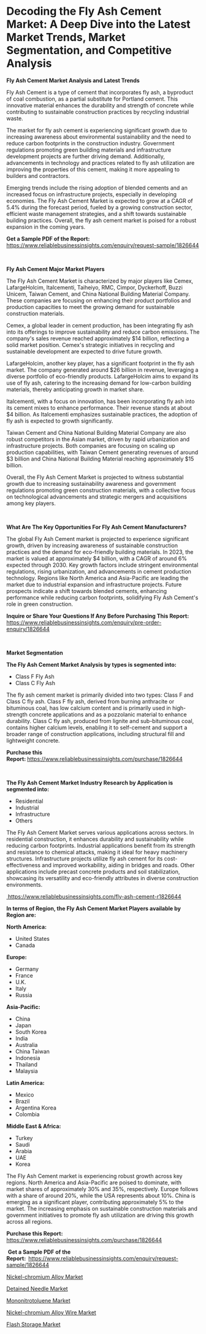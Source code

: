 <p><h1>Decoding the Fly Ash Cement Market: A Deep Dive into the Latest Market Trends, Market Segmentation, and Competitive Analysis</h1></p><p><strong>Fly Ash Cement Market Analysis and Latest Trends</strong></p>
<p><p>Fly Ash Cement is a type of cement that incorporates fly ash, a byproduct of coal combustion, as a partial substitute for Portland cement. This innovative material enhances the durability and strength of concrete while contributing to sustainable construction practices by recycling industrial waste. </p><p>The market for fly ash cement is experiencing significant growth due to increasing awareness about environmental sustainability and the need to reduce carbon footprints in the construction industry. Government regulations promoting green building materials and infrastructure development projects are further driving demand. Additionally, advancements in technology and practices related to fly ash utilization are improving the properties of this cement, making it more appealing to builders and contractors.</p><p>Emerging trends include the rising adoption of blended cements and an increased focus on infrastructure projects, especially in developing economies. The Fly Ash Cement Market is expected to grow at a CAGR of 5.4% during the forecast period, fueled by a growing construction sector, efficient waste management strategies, and a shift towards sustainable building practices. Overall, the fly ash cement market is poised for a robust expansion in the coming years.</p></p>
<p><strong>Get a Sample PDF of the Report:&nbsp;</strong> <a href="https://www.reliablebusinessinsights.com/enquiry/request-sample/1826644?utm_campaign=113&utm_medium=2&utm_source=Github&utm_content=ia&utm_term=10112024&utm_id=fly-ash-cement">https://www.reliablebusinessinsights.com/enquiry/request-sample/1826644</a></p>
<p>&nbsp;</p>
<p><strong>Fly Ash Cement Major Market Players</strong></p>
<p><p>The Fly Ash Cement Market is characterized by major players like Cemex, LafargeHolcim, Italcementi, Taiheiyo, RMC, Cimpor, Dyckerhoff, Buzzi Unicem, Taiwan Cement, and China National Building Material Company. These companies are focusing on enhancing their product portfolios and production capacities to meet the growing demand for sustainable construction materials.</p><p>Cemex, a global leader in cement production, has been integrating fly ash into its offerings to improve sustainability and reduce carbon emissions. The company's sales revenue reached approximately $14 billion, reflecting a solid market position. Cemex's strategic initiatives in recycling and sustainable development are expected to drive future growth.</p><p>LafargeHolcim, another key player, has a significant footprint in the fly ash market. The company generated around $26 billion in revenue, leveraging a diverse portfolio of eco-friendly products. LafargeHolcim aims to expand its use of fly ash, catering to the increasing demand for low-carbon building materials, thereby anticipating growth in market share.</p><p>Italcementi, with a focus on innovation, has been incorporating fly ash into its cement mixes to enhance performance. Their revenue stands at about $4 billion. As Italcementi emphasizes sustainable practices, the adoption of fly ash is expected to growth significantly.</p><p>Taiwan Cement and China National Building Material Company are also robust competitors in the Asian market, driven by rapid urbanization and infrastructure projects. Both companies are focusing on scaling up production capabilities, with Taiwan Cement generating revenues of around $3 billion and China National Building Material reaching approximately $15 billion.</p><p>Overall, the Fly Ash Cement Market is projected to witness substantial growth due to increasing sustainability awareness and government regulations promoting green construction materials, with a collective focus on technological advancements and strategic mergers and acquisitions among key players.</p></p>
<p>&nbsp;</p>
<p><strong>What Are The Key Opportunities For Fly Ash Cement Manufacturers?</strong></p>
<p><p>The global Fly Ash Cement market is projected to experience significant growth, driven by increasing awareness of sustainable construction practices and the demand for eco-friendly building materials. In 2023, the market is valued at approximately $4 billion, with a CAGR of around 6% expected through 2030. Key growth factors include stringent environmental regulations, rising urbanization, and advancements in cement production technology. Regions like North America and Asia-Pacific are leading the market due to industrial expansion and infrastructure projects. Future prospects indicate a shift towards blended cements, enhancing performance while reducing carbon footprints, solidifying Fly Ash Cement's role in green construction.</p></p>
<p><strong>Inquire or Share Your Questions If Any Before Purchasing This Report:</strong> <a href="https://www.reliablebusinessinsights.com/enquiry/pre-order-enquiry/1826644?utm_campaign=113&utm_medium=2&utm_source=Github&utm_content=ia&utm_term=10112024&utm_id=fly-ash-cement">https://www.reliablebusinessinsights.com/enquiry/pre-order-enquiry/1826644</a></p>
<p>&nbsp;</p>
<p><strong>Market Segmentation</strong></p>
<p><strong>The Fly Ash Cement Market Analysis by types is segmented into:</strong></p>
<p><ul><li>Class F Fly Ash</li><li>Class C Fly Ash</li></ul></p>
<p><p>The fly ash cement market is primarily divided into two types: Class F and Class C fly ash. Class F fly ash, derived from burning anthracite or bituminous coal, has low calcium content and is primarily used in high-strength concrete applications and as a pozzolanic material to enhance durability. Class C fly ash, produced from lignite and sub-bituminous coal, contains higher calcium levels, enabling it to self-cement and support a broader range of construction applications, including structural fill and lightweight concrete.</p></p>
<p><strong>Purchase this Report:&nbsp;</strong><a href="https://www.reliablebusinessinsights.com/purchase/1826644?utm_campaign=113&utm_medium=2&utm_source=Github&utm_content=ia&utm_term=10112024&utm_id=fly-ash-cement">https://www.reliablebusinessinsights.com/purchase/1826644</a></p>
<p>&nbsp;</p>
<p><strong>The Fly Ash Cement Market Industry Research by Application is segmented into:</strong></p>
<p><ul><li>Residential</li><li>Industrial</li><li>Infrastructure</li><li>Others</li></ul></p>
<p><p>The Fly Ash Cement Market serves various applications across sectors. In residential construction, it enhances durability and sustainability while reducing carbon footprints. Industrial applications benefit from its strength and resistance to chemical attacks, making it ideal for heavy machinery structures. Infrastructure projects utilize fly ash cement for its cost-effectiveness and improved workability, aiding in bridges and roads. Other applications include precast concrete products and soil stabilization, showcasing its versatility and eco-friendly attributes in diverse construction environments.</p></p>
<p><a href="https://www.reliablebusinessinsights.com/fly-ash-cement-r1826644?utm_campaign=113&utm_medium=2&utm_source=Github&utm_content=ia&utm_term=10112024&utm_id=fly-ash-cement">&nbsp;https://www.reliablebusinessinsights.com/fly-ash-cement-r1826644</a></p>
<p><strong>In terms of Region, the Fly Ash Cement Market Players available by Region are:</strong></p>
<p>
    <p> <strong> North America: </strong>
        <ul>
            <li>United States</li>
            <li>Canada</li>
        </ul>
        </p> 
    <p> <strong> Europe: </strong>
        <ul>
            <li>Germany</li>
            <li>France</li>
            <li>U.K.</li>
            <li>Italy</li>
            <li>Russia</li>
        </ul>
        </p> 
    <p> <strong> Asia-Pacific: </strong>
        <ul>
            <li>China</li>
            <li>Japan</li>
            <li>South Korea</li>
            <li>India</li>
            <li>Australia</li>
            <li>China Taiwan</li>
            <li>Indonesia</li>
            <li>Thailand</li>
            <li>Malaysia</li>
        </ul>
        </p> 
    <p> <strong> Latin America: </strong>
        <ul>
            <li>Mexico</li>
            <li>Brazil</li>
            <li>Argentina Korea</li>
            <li>Colombia</li>
        </ul>
        </p> 
    <p> <strong> Middle East & Africa: </strong>
        <ul>
            <li>Turkey</li>
            <li>Saudi</li>
            <li>Arabia</li>
            <li>UAE</li>
            <li>Korea</li>
        </ul>
    </p>
    </p>
<p><p>The Fly Ash Cement market is experiencing robust growth across key regions. North America and Asia-Pacific are poised to dominate, with market shares of approximately 30% and 35%, respectively. Europe follows with a share of around 20%, while the USA represents about 10%. China is emerging as a significant player, contributing approximately 5% to the market. The increasing emphasis on sustainable construction materials and government initiatives to promote fly ash utilization are driving this growth across all regions.</p></p>
<p><strong>Purchase this Report: </strong><a href="https://www.reliablebusinessinsights.com/purchase/1826644?utm_campaign=113&utm_medium=2&utm_source=Github&utm_content=ia&utm_term=10112024&utm_id=fly-ash-cement">https://www.reliablebusinessinsights.com/purchase/1826644</a></p>
<p>&nbsp;<strong>Get a Sample PDF of the Report:&nbsp;&nbsp;</strong><a href="https://www.reliablebusinessinsights.com/enquiry/request-sample/1826644?utm_campaign=113&utm_medium=2&utm_source=Github&utm_content=ia&utm_term=10112024&utm_id=fly-ash-cement">https://www.reliablebusinessinsights.com/enquiry/request-sample/1826644</a></p>
<p><strong></strong></p>
<p><p><a href="https://www.linkedin.com/pulse/emerging-trends-nickel-chromium-alloy-market-global-outlook-po3ve?utm_campaign=113&utm_medium=2&utm_source=Github&utm_content=ia&utm_term=10112024&utm_id=fly-ash-cement">Nickel-chromium Alloy Market</a></p><p><a href="https://issuu.com/reportprime-2/docs/detained-needle-market-size-2030.pp_404b3c64300a8f?utm_campaign=113&utm_medium=2&utm_source=Github&utm_content=ia&utm_term=10112024&utm_id=fly-ash-cement">Detained Needle Market</a></p><p><a href="https://github.com/florjvdva/Market-Research-Report-List-1/blob/main/mononitrotoluene-market.md?utm_campaign=113&utm_medium=2&utm_source=Github&utm_content=ia&utm_term=10112024&utm_id=fly-ash-cement">Mononitrotoluene Market</a></p><p><a href="https://www.linkedin.com/pulse/consumer-behavior-shifts-nickel-chromium-alloy-wire-market-c39de?utm_campaign=113&utm_medium=2&utm_source=Github&utm_content=ia&utm_term=10112024&utm_id=fly-ash-cement">Nickel-chromium Alloy Wire Market</a></p><p><a href="https://github.com/LoretaDushku585/Market-Research-Report-List-1/blob/main/flash-storage-market.md?utm_campaign=113&utm_medium=2&utm_source=Github&utm_content=ia&utm_term=10112024&utm_id=fly-ash-cement">Flash Storage Market</a></p></p>